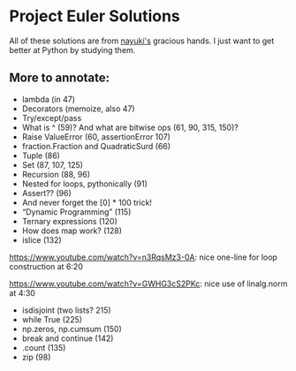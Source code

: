 # Project Euler Solutions
All of these solutions are from [nayuki's](https://www.nayuki.io/page/project-euler-solutions) gracious hands. I just want to get better at Python by studying them.

## More to annotate:
- lambda (in 47)
- Decorators (memoize, also 47)
- Try/except/pass
- What is ^ (59)? And what are bitwise ops (61, 90, 315, 150)?
- Raise ValueError (60, assertionError 107)
- fraction.Fraction and QuadraticSurd (66)
- Tuple (86)
- Set (87, 107, 125)
- Recursion (88, 96)
- Nested for loops, pythonically (91)
- Assert?? (96)
- And never forget the [0] * 100 trick!
- “Dynamic Programming” (115)
- Ternary expressions (120)
- How does map work? (128)
- islice (132)

https://www.youtube.com/watch?v=n3RqsMz3-0A: nice one-line for loop construction at 6:20

https://www.youtube.com/watch?v=GWHG3cS2PKc: nice use of linalg.norm at 4:30

- isdisjoint (two lists? 215)
- while True (225)
- np.zeros, np.cumsum (150)
- break and continue (142)
- .count (135)
- zip (98)
